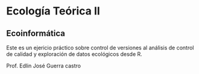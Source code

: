 # Ecología Teórica II
## Ecoinformática

Este es un ejericio práctico sobre control de versiones al análisis de control de calidad y exploración de datos ecológicos desde R.

Prof. Edlin José Guerra castro
